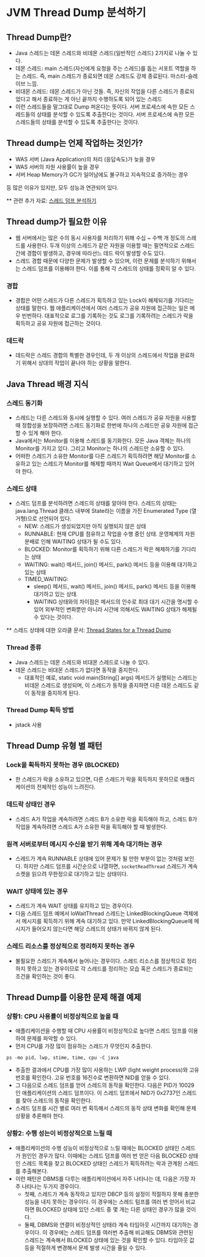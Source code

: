 # JVM Thread Dump 분석하기

## Thread Dump란?

- Java 스레드는 데몬 스레드와 비데몬 스레드(일반적인 스레드) 2가지로 나눌 수 있다.
- 데몬 스레드: main 스레드(자신에게 요청을 주는 스레드)를 돕는 서포트 역할을 하는 스레드. 즉, main 스레드가 종료되면 데몬 스레드도 강제 종료된다. 마스터-슬레이브 느낌.
- 비대몬 스레드: 데몬 스레드가 아닌 것들. 즉, 자신의 작업을 다른 스레드가 종료되었다고 해서 종료하는 게 아닌 끝까지 수행하도록 되어 있는 스레드
- 이런 스레드들을 말그대로 Dump 퍼온다는 뜻이다. 서버 프로세스에 속한 모든 스레드들의 상태를 분석할 수 있도록 추출한다는 것이다. 서버 프로세스에 속한 모든 스레드들의 상태를 분석할 수 있도록 추출한다는 것이다.

## Thread dump는 언제 작업하는 것인가?

- WAS 서버 (Java Application)의 처리 (응답속도)가 늦을 경우
- WAS 서버의 자원 사용률이 높을 경우
- 서버 Heap Memory가 GC가 일어남에도 불구하고 지속적으로 증가하는 경우

등 많은 이유가 있지만, 모두 성능과 연관되어 있다.

** 관련 추가 자료: [스레드 덤프 분석하기](https://d2.naver.com/helloworld/10963)

## Thread dump가 필요한 이유

- 웹 서버에서는 많은 수의 동시 사용자를 처리하기 위해 수십 ~ 수백 개 정도의 스레드를 사용한다. 두개 이상의 스레드가 같은 자원을 이용할 때는 필연적으로 스레드 간에 경합이 발생하고, 경우에 따라선느 데드 락이 발생할 수도 있다.
- 스레드 경합 때문에 다양한 문제가 발생할 수 있으며, 이런 문제를 분석하기 위해서는 스레드 덤프를 이용해야 한다. 이를 통해 각 스레드의 상태를 정확히 알 수 있다.

### 경합

- 경합은 어떤 스레드가 다른 스레드가 획득하고 있는 Lock이 해제되기를 기다리는 상태를 말한다. 웹 애플리케이션에서 여러 스레드가 공유 자원에 접근하는 일은 메우 빈번하다. 대표적으로 로그를 기록하는 것도 로그를 기록하려는 스레드가 락을 획득하고 공유 자원에 접근하는 것이다.

### 데드락

- 데드락은 스레드 경합의 특별한 경우인데, 두 개 이상의 스레드에서 작업을 완료하기 위해서 상대의 작업이 끝나야 하는 상황을 말한다.

## Java Thread 배경 지식

### 스레드 동기화

- 스레드는 다른 스레드와 동시에 실행할 수 있다. 여러 스레드가 공유 자원을 사용할 때 정합성을 보장하려면 스레드 동기화로 한번에 하나의 스레드만 공유 자원에 접근할 수 있게 해야 한다.
- Java에서는 Monitor를 이용해 스레드를 동기화한다. 모든 Java 객체는 하나의 Monitor를 가지고 있다. 그리고 Monitor는 하나의 스레드만 소유할 수 있다.
- 어떠한 스레드가 소유한 Monitor를 다른 스레드가 획득하려면 해당 Monitor를 소유하고 있는 스레드가 Monitor를 해제할 때까지 Wait Queue에서 대기하고 있어야 한다.

### 스레드 상태

- 스레드 덤프를 분석하려면 스레드의 상태를 알아야 한다. 스레드의 상태는 java.lang.Thread 클래스 내부에 State라는 이름을 가진 Enumerated Type (열거형)으로 선언되어 있다.
    - NEW: 스레드가 생성되었지만 아직 실행되지 않은 상태
    - RUNNABLE: 현재 CPU를 점유하고 작업을 수행 중인 상태. 운영체제의 자원 분배로 인해 WAITING 상태가 될 수도 있다.
    - BLOCKED: Monitor를 획득하기 위해 다른 스레드가 락은 해제하기를 기다리는 상태
    - WAITING: wait() 메서드, join() 메서드, park() 메서드 등을 이용해 대기하고 있는 상태
    - TIMED_WAITING:
        - sleep() 메서드, wait() 메서드, join() 메서드, park() 메서드 등을 이용해 대기하고 있는 상태.
        - WAITING 상태와의 차이점은 메서드의 인수로 최대 대기 시간을 명시할 수 있어 외부적인 변화뿐만 아니라 시간에 의해서도 WAITING 상태가 해제될 수 있다는 것이다.

** 스레드 상태에 대한 오라클 문서: [Thread States for a Thread Dump](https://docs.oracle.com/javase/8/docs/technotes/guides/troubleshoot/tooldescr034.html)

### Thread 종류

- Java 스레드는 데몬 스레드와 비대몬 스레드로 나눌 수 있다.
- 데몬 스레드는 비대몬 스레드가 없다면 동작을 중지한다.
    - 대표적인 예로, static void main(String[] args) 메서드가 실행되는 스레드는 비데몬 스레드로 생성되며, 이 스레드가 동작을 중지하면 다른 데몬 스레드도 같이 동작을 중지하게 된다.

### Thread Dump 획득 방법

- jstack 사용

## Thread Dump 유형 별 패턴

### Lock을 획득하지 못하는 경우 (BLOCKED)

- 한 스레드가 락을 소유하고 있으면, 다른 스레드가 락을 획득하지 못하므로 애플리케이션의 전체적인 성능이 느려진다.

### 데드락 상태인 경우

- 스레드 A가 작업을 계속하려면 스레드 B가 소유한 락을 획득해야 하고, 스레드 B가 작업을 계속하려면 스레드 A가 소유한 락을 획득해야 할 때 발생한다.

### 원격 서버로부터 메시지 수신을 받기 위해 계속 대기하는 경우

- 스레드가 계속 RUNNABLE 상태에 있어 문제가 될 만한 부분이 없는 것처럼 보인다. 하지만 스레드 덤프를 시간순으로 나열하면, `socketReadThread` 스레드가 계속 소켓을 읽으려 무한정으로 대기하고 있는 상태이다.

### WAIT 상태에 있는 경우

- 스레드가 계속 WAIT 상태를 유지하고 있는 경우이다.
- 다음 스레드 덤프 예에서 loWaitThread 스레드는 LinkedBlockingQueue 객체에서 메시지를 획득하기 위해 계속 대기하고 있다. 만약 LinkedBlockingQueue에 메시지가 들어오지 않는다면 해당 스레드의 상태가 바뀌지 않게 된다.

### 스레드 리소스를 정상적으로 정리하지 못하는 경우

- 불필요한 스레드가 계속해서 늘어나는 경우이다. 스레드 리소스를 정상적으로 정리하지 못하고 있는 경우이므로 각 스레드를 정리하는 모습 혹은 스레드가 종료되는 조건을 확인하는 것이 좋다.

## Thread Dump를 이용한 문제 해결 예제

### 상황1: CPU 사용률이 비정상적으로 높을 때

- 애플리케이션을 수행할 때 CPU 사용률이 비정상적으로 높다면 스레드 덤프를 이용하여 문제를 파악할 수 있다.
- 먼저 CPU를 가장 많이 점유하는 스레드가 무엇인지 추출한다.

```
ps -mo pid, lwp, stime, time, cpu -C java
```

- 추출한 결과에서 CPU를 가장 많이 사용하는 LWP (light weight process)와 고유 번호를 확인한다. 고유 번호를 16진수로 변환하면 NID를 얻을 수 있다.
- 그 다음으로 스레드 덤프를 얻어 스레드의 동작을 확인한다. 다음은 PID가 10029인 애플리케이션의 스레드 덤프이다. 이 스레드 덤프에서 NID가 0x2737인 스레드를 찾아 스레드의 동작을 확인한다.
- 스레드 덤프를 시간 별로 여러 번 획득해서 스레드의 동작 상태 변화를 확인해 문제 상황을 추론해야 한다.

### 상황2: 수행 성는이 비정상적으로 느릴 때

- 애플리케이션의 수행 성능이 비정상적으로 느릴 때에는 BLOCKED 상태인 스레드가 원인인 경우가 많다. 이때에는 스레드 덤프를 여러 번 얻은 다음 BLOCKED 상태인 스레드 목록을 찾고 BLOCKED 상태인 스레드가 획득하려는 락과 관계된 스레드를 추출해본다.
- 이런 패턴은 DBMS를 다루는 애플리케이션에서 자주 나타나는 데, 다음은 가장 자주 나타나는 두가지 경우이다.
    - 첫째, 스레드가 계속 동작하고 있지만 DBCP 등의 설정이 적절하지 못해 충분한 성능을 내지 못하는 경우이다. 이 경우에는 스레드 텀프를 여러 번 얻어서 비교하면 BLOCKED 상태에 있던 스레드 중 몇 개는 다른 상태인 경우가 많을 것이다.
    - 둘째, DBMS와 연결이 비정상적인 상태라 계속 타임아웃 시간까지 대기하는 경우이다. 이 경우에는 스레드 덤프를 여러번 추출해 비교해도 DBMS와 관련된 스레드는 계속해서 BLOCKED 상태에 있는 것을 확인할 수 있다. 타임아웃 값 등을 적절하게 변경해서 문제 발생 시간을 줄일 수 있다.
